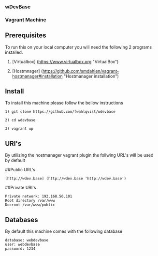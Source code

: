 ### wDevBase

### Vagrant Machine

## Prerequisites

To run this on your local computer you will need the following 2 programs installed.

1) [Virtualbox] (https://www.virtualbox.org "VirtualBox")

2) [Hostmnager] (https://github.com/smdahlen/vagrant-hostmanager#installation "Hostmanager installation")

 
## Install 

To install this machine please follow the bellow instructions

    1) git clone https://github.com/fwahlqvist/wdevbase

    2) cd wdevbase

    3) vagrant up
    

## URI's

By utilizing the hostmanager vagrant plugin the follwing URL's will be used by default

##Public URL's
    
    [http://wdev.base] (http://wdev.base 'http://wdev.base')
    
  
##Private URI's
    
    Private network: 192.168.56.101
    Root directory /var/www
    Docroot /var/www/public

## Databases
    
By default this machine comes with the following database

    database: webdevbase
    user: webdevbase
    password: 1234